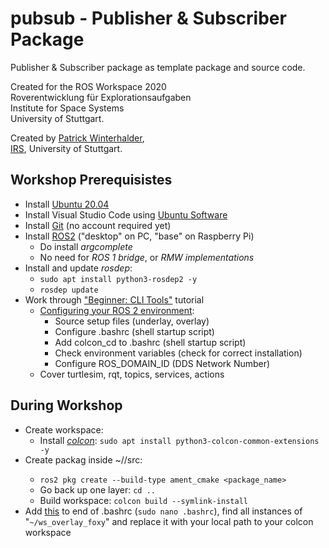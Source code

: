 # pubsub - Publisher & Subscriber Package
Publisher & Subscriber package as template package and source code.  

Created for the ROS Workspace 2020  
Roverentwicklung für Explorationsaufgaben  
Institute for Space Systems  
University of Stuttgart.

Created by [Patrick Winterhalder](),  
[IRS](https://www.irs.uni-stuttgart.de/en/), University of Stuttgart.

## Workshop Prerequisistes
* Install [Ubuntu 20.04]()
* Install Visual Studio Code using [Ubuntu Software](https://wiki.ubuntuusers.de/Ubuntu_Software/)
* Install [Git](https://linuxconfig.org/how-to-install-git-on-ubuntu-20-04-lts-focal-fossa-linux) (no account required yet)
* Install [ROS2](https://index.ros.org/doc/ros2/Installation/Foxy/Linux-Install-Debians/) ("desktop" on PC, "base" on Raspberry Pi)
  * Do install _argcomplete_
  * No need for _ROS 1 bridge_, or _RMW implementations_
* Install and update _rosdep_:
  * `sudo apt install python3-rosdep2 -y`
  * `rosdep update`
* Work through ["Beginner: CLI Tools"](https://index.ros.org/doc/ros2/Tutorials/) tutorial
  * [Configuring your ROS 2 environment](https://index.ros.org/doc/ros2/Tutorials/Configuring-ROS2-Environment/):
    * Source setup files (underlay, overlay)
    * Configure .bashrc (shell startup script)
    * Add colcon_cd to .bashrc (shell startup script)
    * Check environment variables (check for correct installation)
    * Configure ROS_DOMAIN_ID (DDS Network Number)
  * Cover turtlesim, rqt, topics, services, actions

## During Workshop
* Create workspace:
  * Install [_colcon_](https://index.ros.org/doc/ros2/Tutorials/Colcon-Tutorial/#colcon): `sudo apt install python3-colcon-common-extensions -y`
* Create packag inside ~/<ws>/src:
  * `ros2 pkg create --build-type ament_cmake <package_name>`
  * Go back up one layer: `cd ..`
  * Build workspace: `colcon build --symlink-install`
* Add [this](https://github.com/patrickw135/pubsub/blob/main/bashrc_addons.txt) to end of .bashrc (`sudo nano .bashrc`), find all instances of "`~/ws_overlay_foxy`" and replace it with your local path to your colcon workspace  
